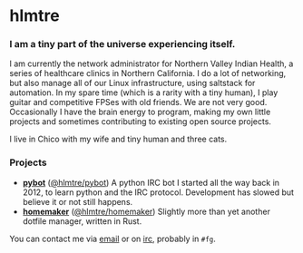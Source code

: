 hlmtre
================

### I am a tiny part of the universe experiencing itself.

I am currently the network administrator for Northern Valley Indian Health, a series of healthcare clinics in Northern California. I do a lot of networking, but also manage all of our Linux infrastructure, using saltstack for automation.
In my spare time (which is a rarity with a tiny human), I play guitar and competitive FPSes with old friends. We are not very good. Occasionally I have the brain energy to program, making my own little projects and sometimes contributing to existing open source projects.

I live in Chico with my wife and tiny human and three cats.

### Projects
- **[pybot][pybot-github]** ([@hlmtre/pybot][pybot-github]) A python IRC bot I started all the way back in 2012, to learn python and the IRC protocol. Development has slowed but believe it or not still happens.
- **[homemaker][homemaker-crates]** ([@hlmtre/homemaker][homemaker-github]) Slightly more than yet another dotfile manager, written in Rust.

You can contact me via [email][email-address] or on [irc][irc-server], probably in `#fg`.

[homemaker-github]: https://github.com/hlmtre/homemaker
[homemaker-crates]: https://crates.io/crates/hm
[pybot-github]: https://github.com/hlmtre/pybot
[email-address]: mailto:hellmitre@gmail.com
[irc-server]: irc.zero9f9.com
